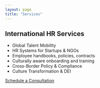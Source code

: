 ```yaml
---
layout: page
title: "Services"
---
```


## International HR Services

- Global Talent Mobility
- HR Systems for Startups & NGOs
- Employee handbooks, policies, contracts
- Culturally aware onboarding and training
- Cross-Border Policy & Compliance
- Culture Transformation & DEI

[Schedule a Consultation](contact)
